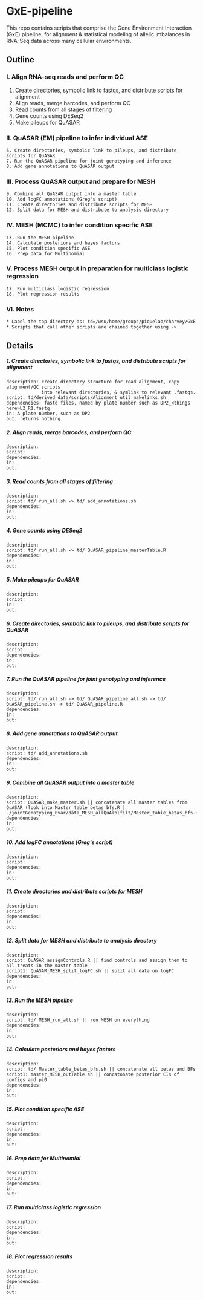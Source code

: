 # GxE-pipeline

This repo contains scripts that comprise the Gene Environment Interaction (GxE) pipeline, for alignment & statistical modeling of allelic imbalances in RNA-Seq data across many cellular environments.

## Outline
### I. Align RNA-seq reads and perform QC
  1. Create directories, symbolic link to fastqs, and distribute scripts for alignment
  2. Align reads, merge barcodes, and perform QC
  3. Read counts from all stages of filtering
  4. Gene counts using DESeq2
  5. Make pileups for QuASAR

### II. QuASAR (EM) pipeline to infer individual ASE
    6. Create directories, symbolic link to pileups, and distribute scripts for QuASAR
    7. Run the QuASAR pipeline for joint genotyping and inference   
    8. Add gene annotations to QuASAR output
### III. Process QuASAR output and prepare for MESH 
    9. Combine all QuASAR output into a master table
    10. Add logFC annotations (Greg's script)
    11. Create directories and distribute scripts for MESH	
    12. Split data for MESH and distribute to analysis directory
### IV. MESH (MCMC) to infer condition specific ASE
    13. Run the MESH pipeline
    14. Calculate posteriors and bayes factors
    15. Plot condition specific ASE
    16. Prep data for Multinomial
### V. Process MESH output in preparation for multiclass logistic regression
    17. Run multiclass logistic regression
    18. Plot regression results
### VI. Notes
    * Label the top directory as: td=/wsu/home/groups/piquelab/charvey/GxE
    * Scripts that call other scripts are chained together using ->

## Details
##### 1. Create directories, symbolic link to fastqs, and distribute scripts for alignment
    description: create directory structure for read alignment, copy alignment/QC scripts
                 into relevant directories, & symlink to relevant .fastqs.
    script: td/derived_data/scripts/Alignment_util_makelinks.sh 
    dependencies: fastq files, named by plate number such as DP2_<things here>L2_R1.fastq 
    in: A plate number, such as DP2
    out: returns nothing

##### 2. Align reads, merge barcodes, and perform QC 
    description:
    script:  
    dependencies:
    in:
    out:

##### 3. Read counts from all stages of filtering
    description:
    script: td/ run_all.sh -> td/ add_annotations.sh  
    dependencies:
    in:
    out:

##### 4. Gene counts using DESeq2
    description:
    script: td/ run_all.sh -> td/ QuASAR_pipeline_masterTable.R 
    dependencies:
    in:
    out:

##### 5. Make pileups for QuASAR
    description: 
    script: 
    in:
    out:

##### 6. Create directories, symbolic link to pileups, and distribute scripts for QuASAR
    description: 
    script: 
    dependencies:
    in:
    out:

##### 7. Run the QuASAR pipeline for joint genotyping and inference
    description: 
    script: td/ run_all.sh -> td/ QuASAR_pipeline_all.sh -> td/ QuASAR_pipeline.sh -> td/ QuASAR_pipeline.R
    dependencies:
    in:
    out:

##### 8. Add gene annotations to QuASAR output
    description: 
    script: td/ add_annotations.sh 
    dependencies:
    in:
    out:

##### 9. Combine all QuASAR output into a master table
    description: 
    script: QuASAR_make_master.sh || concatenate all master tables from QuASAR (look into Master_table_betas_bfs.R | ./jointGenotyping_0var/data_MESH_allQuAlblfilt/Master_table_betas_bfs.R) 
    dependencies:
    in:
    out:

##### 10. Add logFC annotations (Greg's script)
    description:  
    script: 
    dependencies:
    in:
    out:


##### 11. Create directories and distribute scripts for MESH
    description: 
    script: 
    dependencies:
    in:
    out:

##### 12. Split data for MESH and distribute to analysis directory
    description: 
    script: QuASAR_assignControls.R || find controls and assign them to all treats in the master table
    script1: QuASAR_MESH_split_logFC.sh || split all data on logFC 
    dependencies:
    in:
    out:

##### 13. Run the MESH pipeline
    description: 
    script: td/ MESH_run_all.sh || run MESH on everything
    dependencies:
    in:
    out:

##### 14. Calculate posteriors and bayes factors
    description: 
    script: td/ Master_table_betas_bfs.sh || concatenate all betas and BFs 
    script1: master_MESH_outTable.sh || concatonate posterior CIs of configs and pi0
    dependencies:
    in:
    out:

##### 15. Plot condition specific ASE
    description: 
    script: 
    dependencies:
    in:
    out:

##### 16. Prep data for Multinomial
    description: 
    script: 
    dependencies:
    in:
    out:

##### 17. Run multiclass logistic regression
    description: 
    script: 
    dependencies:
    in:
    out:

##### 18. Plot regression results 
    description: 
    script: 
    dependencies:
    in:
    out:


